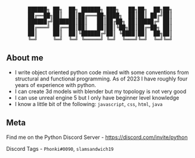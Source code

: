 <div align="center">
<pre>
██████╗ ██╗  ██╗ ██████╗ ███╗   ██╗██╗  ██╗██╗
██╔══██╗██║  ██║██╔═══██╗████╗  ██║██║ ██╔╝██║
██████╔╝███████║██║   ██║██╔██╗ ██║█████╔╝ ██║
██╔═══╝ ██╔══██║██║   ██║██║╚██╗██║██╔═██╗ ██║
██║     ██║  ██║╚██████╔╝██║ ╚████║██║  ██╗██║
╚═╝     ╚═╝  ╚═╝ ╚═════╝ ╚═╝  ╚═══╝╚═╝  ╚═╝╚═╝
</pre>
</div>

## About me

- I write object oriented python code mixed with some conventions from structural and functional programming. As of 2023 I have roughly four years of experience with python.
- I can create 3d models with blender but my topology is not very good
- I can use unreal engine 5 but I only have beginner level knowledge
- I know a little bit of the following: `javascript`, `css`, `html`, `java`

## Meta

Find me on the Python Discord Server - https://discord.com/invite/python

Discord Tags - `Phonki#0090`, `slamsandwich19`

